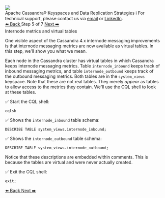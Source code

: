 <!-- TOP -->
<div class="top">
  <img src="https://datastax-academy.github.io/katapod-shared-assets/images/ds-academy-logo.svg" />
  <div class="scenario-title-section">
    <span class="scenario-title">Apache Cassandra® Keyspaces and Data Replication Strategies</span>
    <span class="scenario-subtitle">ℹ️ For technical support, please contact us via <a href="mailto:aleksandr.volochnev@datastax.com">email</a> or <a href="https://dtsx.io/aleks">LinkedIn</a>.</span> 
  </div>
</div>

<!-- NAVIGATION -->
<div id="navigation-top" class="navigation-top">
 <a href='command:katapod.loadPage?[{"step":"step4"}]'
   class="btn btn-dark navigation-top-left">⬅️ Back
 </a>
<span class="step-count"> Step 5 of 7</span>
 <a href='command:katapod.loadPage?[{"step":"step6"}]'
    class="btn btn-dark navigation-top-right">Next ➡️
  </a>
</div>

<!-- CONTENT -->

<div class="step-title">Internode metrics and virtual tables</div>

One visible aspect of the Cassandra 4.x internode messaging improvements is that internode messaging metrics are now available as virtual tables. In this step, we'll show you what we mean.

Each node in the Cassandra cluster has virtual tables in which Cassandra keeps internode messaging metrics.
Table `internode_inbound` keeps track of inbound messaging metrics, and table `internode_outbound` keeps track of the outbound messaging metrics. Both tables are in the `system_views` keyspace. Note that these are not real tables. They merely _appear_ as tables to allow access to the metrics they contain. We'll use the CQL shell to look at these tables.

✅ Start the CQL shell:
```
cqlsh
```

✅ Shows the `internode_inbound` table schema:
```
DESCRIBE TABLE system_views.internode_inbound;
```

✅ Shows the `internode_outbound` table schema:
```
DESCRIBE TABLE system_views.internode_outbound;
```

Notice that these descriptions are embedded within comments.
This is because the tables are virtual and were never actually created.

✅ Exit the CQL shell:
```
exit;
```

<!-- NAVIGATION -->
<div id="navigation-bottom" class="navigation-bottom">
 <a href='command:katapod.loadPage?[{"step":"step4"}]'
   class="btn btn-dark navigation-bottom-left">⬅️ Back
 </a>
 <a href='command:katapod.loadPage?[{"step":"step6"}]'
    class="btn btn-dark navigation-bottom-right">Next ➡️
  </a>
</div>

